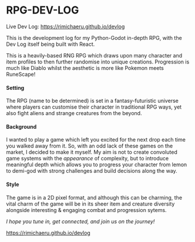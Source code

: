 # RPG-DEV-LOG

Live Dev Log: https://rimichaeru.github.io/devlog 

This is the development log for my Python-Godot in-depth RPG, with the Dev Log itself being built with React.

This is a heavily-based RNG RPG which draws upon many character and item profiles to then further randomise into unique creations. Progression is much like Diablo whilst the aesthetic is more like Pokemon meets RuneScape!

#### Setting

The RPG (name to be determined) is set in a fantasy-futuristic universe where players can customise their character in traditional RPG ways, yet also fight aliens and strange creatures from the beyond.

#### Background

I wanted to play a game which left you excited for the next drop each time you walked away from it. So, with an odd lack of these games on the market, I decided to make it myself. My aim is not to create convoluted game systems with the *appearance* of complexity, but to introduce meaningful depth which allows you to progress your character from lemon to demi-god with strong challenges and build decisions along the way.

#### Style

The game is in a 2D pixel format, and although this can be charming, the vital charm of the game will be in its sheer item and creature diversity alongside interesting & engaging combat and progression sytems.

*I hope you tune in, get connected, and join us on the journey!*

https://rimichaeru.github.io/devlog 



